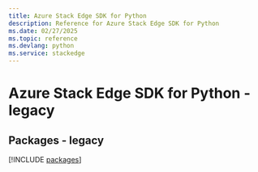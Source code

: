 ```yaml
---
title: Azure Stack Edge SDK for Python
description: Reference for Azure Stack Edge SDK for Python
ms.date: 02/27/2025
ms.topic: reference
ms.devlang: python
ms.service: stackedge
---
```

# Azure Stack Edge SDK for Python - legacy
## Packages - legacy
[!INCLUDE [packages](stack-edge-index.md)]